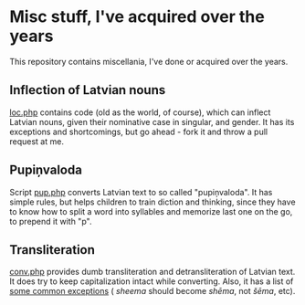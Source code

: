 Misc stuff, I've acquired over the years
========================================

This repository contains miscellania, I've done or acquired over the years.

Inflection of Latvian nouns
---------------------------

[loc.php](loc.php) contains code (old as the world, of course), which can inflect Latvian nouns, given their
nominative case in singular, and gender. It has its exceptions and shortcomings, but go ahead - fork it and throw a 
pull request at me.

Pupiņvaloda
-----------

Script [pup.php](pup.php) converts Latvian text to so called "pupiņvaloda". It has simple rules, but helps children
to train diction and thinking, since they have to know how to split a word into syllables and memorize last one on
the go, to prepend it with "p".

Transliteration
---------------

[conv.php](conv.php) provides dumb transliteration and detransliteration of Latvian text. It does try to keep
capitalization intact while converting. Also, it has a list of [some common exceptions](http://laacz.lv/tmp/conv.php?c=Esoshi%20un%20neesoshi%20emaljeetaaji%20neiegaaja%20mikrosheemas%20ieejaa,%20neieelpojot%20ieelpojoamo%20kadlijaka%20disharmonisko%20ekshumaacijas%20lieljaudas%20neekonomisko%20Jaunjelgavas%20aizsargjoslas%20injekciju.%20Glaazhskjuunju%20ruukjiishi%20piepljaavushies%20salieca%20shaursliezhu%20dzelzcelja%20seshdesmito%20posminju,%20radot%20nelielu%20postinju.%20Kontroljautaajumus%20vakuumsuuknim%20uzdeva%20senjors%20bez%20reljefa%20zinaashanaam,%20vishaotiskaak%20bakstot%20skaarienjuutiigajaa%20ekraanaa%20tieshi%20tad,%20kad%20kabataa%20ieripinaatais%20briljants%20radiija%20disharmonisku%20miljonaara%20cieniigu%20anjonu%20pluusmu.) ( _sheema_ should become 
_shēma_, not _šēma_, etc).
